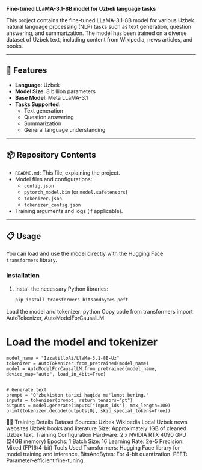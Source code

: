 **Fine-tuned LLaMA-3.1-8B model for Uzbek language tasks**

This project contains the fine-tuned LLaMA-3.1-8B model for various Uzbek natural language processing (NLP) tasks such as text generation, question answering, and summarization. The model has been trained on a diverse dataset of Uzbek text, including content from Wikipedia, news articles, and books.

---

## 🚀 Features

- **Language**: Uzbek
- **Model Size**: 8 billion parameters
- **Base Model**: Meta LLaMA-3.1
- **Tasks Supported**:
  - Text generation
  - Question answering
  - Summarization
  - General language understanding

---

## 📦 Repository Contents

- `README.md`: This file, explaining the project.
- Model files and configurations:
  - `config.json`
  - `pytorch_model.bin` (or `model.safetensors`)
  - `tokenizer.json`
  - `tokenizer_config.json`
- Training arguments and logs (if applicable).

---

## 📋 Usage

You can load and use the model directly with the Hugging Face `transformers` library.

### Installation

1. Install the necessary Python libraries:
   ```bash
   pip install transformers bitsandbytes peft
Load the model and tokenizer:
python
Copy code
from transformers import AutoTokenizer, AutoModelForCausalLM

# Load the model and tokenizer
```
model_name = "IzzatilloAi/LlaMa-3.1-8B-Uz"
tokenizer = AutoTokenizer.from_pretrained(model_name)
model = AutoModelForCausalLM.from_pretrained(model_name, device_map="auto", load_in_4bit=True)


# Generate text
prompt = "O'zbekiston tarixi haqida ma'lumot bering."
inputs = tokenizer(prompt, return_tensors="pt")
outputs = model.generate(inputs["input_ids"], max_length=100)
print(tokenizer.decode(outputs[0], skip_special_tokens=True))
```
🏋️‍♂️ Training Details
Dataset
Sources:
Uzbek Wikipedia
Local Uzbek news websites
Uzbek books and literature
Size: Approximately 1GB of cleaned Uzbek text.
Training Configuration
Hardware: 2 x NVIDIA RTX 4090 GPU (24GB memory)
Epochs: 1
Batch Size: 16
Learning Rate: 2e-5
Precision: Mixed (FP16/4-bit)
Tools Used
Transformers: Hugging Face library for model training and inference.
BitsAndBytes: For 4-bit quantization.
PEFT: Parameter-efficient fine-tuning.

